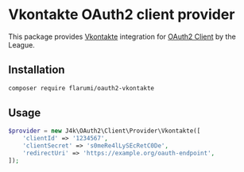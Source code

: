# Vkontakte OAuth2 client provider

This package provides [Vkontakte](https://vk.com) integration for [OAuth2 Client](https://github.com/thephpleague/oauth2-client) by the League.

## Installation

```sh
composer require flarumi/oauth2-vkontakte
```

## Usage

```php
$provider = new J4k\OAuth2\Client\Provider\Vkontakte([
    'clientId' => '1234567',
    'clientSecret' => 's0meRe4lLySEcRetC0De',
    'redirectUri' => 'https://example.org/oauth-endpoint',
]);
```
